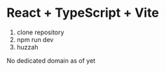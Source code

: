 # React + TypeScript + Vite

1. clone repository
2. npm run dev
3. huzzah

No dedicated domain as of yet
